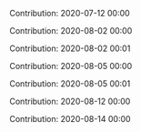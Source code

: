 Contribution: 2020-07-12 00:00

Contribution: 2020-08-02 00:00

Contribution: 2020-08-02 00:01

Contribution: 2020-08-05 00:00

Contribution: 2020-08-05 00:01

Contribution: 2020-08-12 00:00

Contribution: 2020-08-14 00:00

